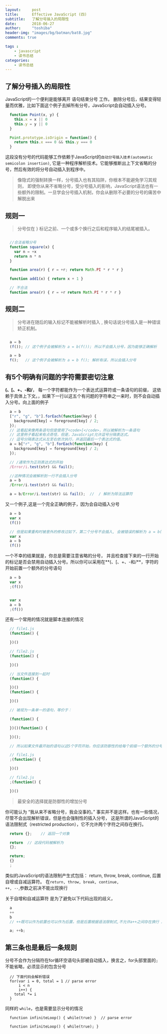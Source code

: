 ```yaml
---
layout:     post
title:      Effective JavaScript (四)
subtitle:   了解分号插入的局限性
date:       2018-06-27
author:     "toshiba"
header-img: "images/bg/batman/bat8.jpg"
comments: true

tags :
    - javascript
    - 读书总结
categories:
    - 读书总结
---
```



## 了解分号插入的局限性

JavaScript的一个便利是能够离开 语句结束分号 工作。 删除分号后，结果变得轻量而优雅，比如下面这个例子去掉所有分号，JavaScript会自动插入分号。
```javascript
  function Point(x, y) {
    this.x = x || 0
    this.y = y || 0
  }

  Point.prototype.isOrigin = function() {
    return this.x === 0 && this.y === 0
  }

```
这段没有分号的代码能够工作依赖于JavaScript的<code>自动分号插入技术(automatic semicolon insertion)</code>, 它是一种程序解析技术。它能够推断出上下文省略的分号，然后有效的将分号自动插入到程序中。

> 像隐式的强制转换一样，分号插入也有其陷阱，你根本不能避免学习其规则， 即使你从来不省略分号，受分号插入的影响，JavaScript语法也有一些额外的限制。一旦学会分号插入机制，你会从删除不必要的分号的痛苦中解脱出来

## 规则一
> 分号仅在 } 标记之前、一个或多个换行之后和程序输入的结尾被插入。

```javascript

  //合法省略分号
  function square(x) {
    var n = +x
    return n * n
  }

  function area(r) { r = +r; return Math.PI * r * r }

  function add1(x) { return x + 1 }

  // 不合法
  function area(r) { r = +r return Math.PI * r * r }

```

## 规则二
> 分号进在随后的输入标记不能被解析时插入 , 换句话说分号插入是一种错误矫正机制。

```javascript

  a = b
  (f()); // 这个例子会被解析为 a = b(f()); 所以不会插入分号，因为能够正确解析

  a = b
  f();   // 这个例子会被解析为 a = b f(); 解析有误，所以会插入分号
```

## 有5个明确有问题的字符需要密切注意
**(、[、+、-和/**， 每一个字符都能作为一个表达式运算符或一条语句的前缀， 这依赖于具体上下文。，如果下一行以这五个有问题的字符串之一来时，则不会自动插入分号。向上面的例子

```javascript
  a = b
  ["r", "g", "b"].forEach(function(key) {
    background[key] = foreground[key] / 2;
  });
  // 这看起来像两条语句但是使用了<code>[</code>，所以被解析为一条语句
  // 这里例子看起来有点奇怪，但是，JavaScript允许逗号分隔表达式。
  // 逗号分隔表达式从左至右依次执行，并返回最后一个表达式的值。
  a = b["r", "g", "b"].forEach(function(key) {
    background[key] = foreground[key] / 2;
  });

  // /通常作为正则表达式的开始
  /Error/i.test(str) && fail();

  //这种情况会被解析到一行不会插入分号
  a = b
  /Error/i.test(str) && fail();

  a = b/Error/i.test(str) && fail();  //  / 解析为除法运算符


```

又一个例子,这是一个完全正确的例子，因为会自动插入分号
```javascript
  a = b
  var x
  (f())

  // 但是如果重构时被意外的修改过如下，第二个分号不会插入, 会被错误的解析为 a = b(f())
  var x
  a = b
  (f())
```
一个不幸的结果就是，你总是需要注意省略的分号， 并且检查接下来的一行开始的标记是否会禁用自动插入分号。所以你可以采用在**(、[、+、-和/**，字符的开始前置一个额外的分号语句
```javascript
  a = b
  var x
  ;(f())


  var x
  a = b
  ;(f())
```

还有一个常用的情况就是脚本连接的情况
```javascript
  // file1.js
  (function() {

  })()

  // file2.js
  (function() {

  })()

  // 当文件连接到一起时
  (function() {

  })()
  (function() {

  })()

  // 被视为一条单一的语句，等价于：

  (function() {

  })()(function() {

  })();

  // 所以如果文件最开始的语句以这5个字符开始，你应该防御性的给每个前缀一个额外的分号

  // file1.js
  ;(function() {

  })()

  // file2.js
  ;(function() {

  })()

```
> 最安全的选择就是防御性的增加分号


你可能认为 “我从来不省略分号，我会没事的。” 事实并不是这样。也有一些情况，尽管不会出现解析错误，但是也会强制性的插入分号，
这是所谓的JavaScript的语法限制式（restricted production），它不允许两个字符之间存在换行。

```javascript
  return {};    // 返回一个对象

  return  // 这段代码被解析为
  {};

  return;
  {}
  ;
```

类似的JavaScript的语法限制产生式包括： return, throw, break, continue, 后置自增或自减运算符。
在<code>return, throw, break, continue, ++, --</code>,参数之前决不能出现换行

关于自增和自减运算符 是为了避免以下代码出现的歧义，
```javascript
  a
  ++
  b
  // ++既可以作为前置也可以作为后置，但是后置根据语法限制式,不允许a++之间存在换行 所以上面代码解析为

  a; ++b;

```

## 第三条也是最后一条规则
分号不会作为分隔符在for循环空语句头部被自动插入，换言之，for头部里面的<code>;</code>不能省略，必须显示的包含分号
```
  // 下面代码会解析错误
  for(var i = 0, total = 1 // parse error
      i < n
      i++) {
    total *= i
  }

```
同样的 <code>while</code>，也是需要显示分号的情况
```
  function infiniteLoop() { while(true) }  // parse error

  function infiniteLoop() { while(true); }
```

